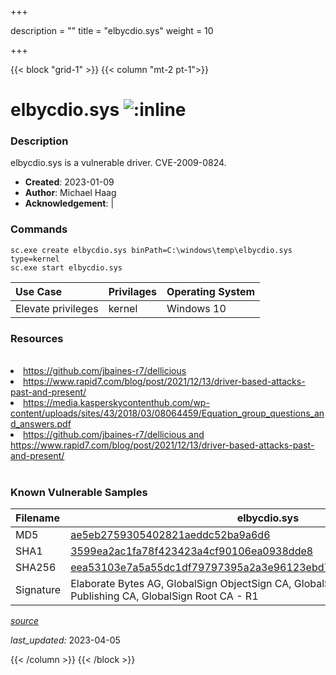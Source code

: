 +++

description = ""
title = "elbycdio.sys"
weight = 10

+++


{{< block "grid-1" >}}
{{< column "mt-2 pt-1">}}


# elbycdio.sys ![:inline](/images/twitter_verified.png) 


### Description

elbycdio.sys is a vulnerable driver. CVE-2009-0824.

- **Created**: 2023-01-09
- **Author**: Michael Haag
- **Acknowledgement**:  | [](https://twitter.com/)

### Commands

```
sc.exe create elbycdio.sys binPath=C:\windows\temp\elbycdio.sys type=kernel
sc.exe start elbycdio.sys
```

| Use Case | Privilages | Operating System | 
|:---- | ---- | ---- |
| Elevate privileges | kernel | Windows 10 |

### Resources
<br>
<li><a href=" https://github.com/jbaines-r7/dellicious"> https://github.com/jbaines-r7/dellicious</a></li>
<li><a href=" https://www.rapid7.com/blog/post/2021/12/13/driver-based-attacks-past-and-present/"> https://www.rapid7.com/blog/post/2021/12/13/driver-based-attacks-past-and-present/</a></li>
<li><a href=" https://media.kasperskycontenthub.com/wp-content/uploads/sites/43/2018/03/08064459/Equation_group_questions_and_answers.pdf"> https://media.kasperskycontenthub.com/wp-content/uploads/sites/43/2018/03/08064459/Equation_group_questions_and_answers.pdf</a></li>
<li><a href="https://github.com/jbaines-r7/dellicious and https://www.rapid7.com/blog/post/2021/12/13/driver-based-attacks-past-and-present/">https://github.com/jbaines-r7/dellicious and https://www.rapid7.com/blog/post/2021/12/13/driver-based-attacks-past-and-present/</a></li>
<br>

### Known Vulnerable Samples

| Filename | elbycdio.sys |
|:---- | ---- | 
| MD5 | <a href="https://www.virustotal.com/gui/file/ae5eb2759305402821aeddc52ba9a6d6">ae5eb2759305402821aeddc52ba9a6d6</a> |
| SHA1 | <a href="https://www.virustotal.com/gui/file/3599ea2ac1fa78f423423a4cf90106ea0938dde8">3599ea2ac1fa78f423423a4cf90106ea0938dde8</a> |
| SHA256 | <a href="https://www.virustotal.com/gui/file/eea53103e7a5a55dc1df79797395a2a3e96123ebd71cdd2db4b1be80e7b3f02b">eea53103e7a5a55dc1df79797395a2a3e96123ebd71cdd2db4b1be80e7b3f02b</a> |
| Signature | Elaborate Bytes AG, GlobalSign ObjectSign CA, GlobalSign Primary Object Publishing CA, GlobalSign Root CA - R1   |


[*source*](https://github.com/magicsword-io/LOLDrivers/tree/main/yaml/elbycdio.yaml)

*last_updated:* 2023-04-05








{{< /column >}}
{{< /block >}}
